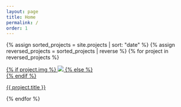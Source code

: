 ```yaml
---
layout: page
title: Home
permalink: /
order: 1
---
```


{% assign sorted_projects = site.projects | sort: "date" %}
{% assign reversed_projects = sorted_projects | reverse %}
{% for project in reversed_projects %}

<div class="project ">
    <div class="thumbnail">
        <a href="{{ site.baseurl }}{{ project.url }}">
        {% if project.img %}
        <img class="thumbnail" src="{{ project.img }}"/>
        {% else %}
        <div class="thumbnail blankbox"></div>
        {% endif %}
        <span>
        </span>
        </a>
    </div>
    <p class="caption"><a href="{{ site.baseurl }}{{ project.url }}">{{ project.title }}</a></p>
</div>

{% endfor %}

